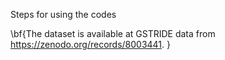 Steps for using the codes 

\bf{The dataset is available at GSTRIDE data from https://zenodo.org/records/8003441. }
